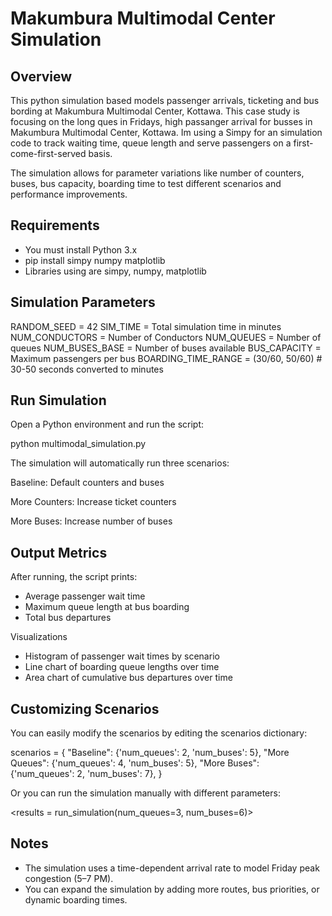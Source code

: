 # Makumbura Multimodal Center Simulation

## Overview

This python simulation based models passenger arrivals, ticketing and bus bording at Makumbura Multimodal Center, Kottawa. This case study is focusing on the long ques in Fridays, high passanger arrival for busses in Makumbura Multimodal Center, Kottawa. Im using a Simpy for an simulation code to track waiting time, queue length and serve passengers on a first-come-first-served basis.

The simulation allows for parameter variations like number of counters, buses, bus capacity, boarding time to test different scenarios and performance improvements.

## Requirements

- You must install Python 3.x
- pip install simpy numpy matplotlib
- Libraries using are simpy, numpy, matplotlib

## Simulation Parameters

RANDOM_SEED = 42
SIM_TIME = Total simulation time in minutes
NUM_CONDUCTORS = Number of Conductors
NUM_QUEUES = Number of queues
NUM_BUSES_BASE = Number of buses available
BUS_CAPACITY = Maximum passengers per bus
BOARDING_TIME_RANGE = (30/60, 50/60) # 30-50 seconds converted to minutes

## Run Simulation

Open a Python environment and run the script:

python multimodal_simulation.py

The simulation will automatically run three scenarios:

Baseline: Default counters and buses

More Counters: Increase ticket counters

More Buses: Increase number of buses

## Output Metrics

After running, the script prints:

- Average passenger wait time
- Maximum queue length at bus boarding
- Total bus departures

Visualizations

- Histogram of passenger wait times by scenario
- Line chart of boarding queue lengths over time
- Area chart of cumulative bus departures over time

## Customizing Scenarios

You can easily modify the scenarios by editing the scenarios dictionary:

scenarios = {
"Baseline": {'num_queues': 2, 'num_buses': 5},
"More Queues": {'num_queues': 4, 'num_buses': 5},
"More Buses": {'num_queues': 2, 'num_buses': 7},
}

Or you can run the simulation manually with different parameters:

<results = run_simulation(num_queues=3, num_buses=6)>

## Notes

- The simulation uses a time-dependent arrival rate to model Friday peak congestion (5–7 PM).
- You can expand the simulation by adding more routes, bus priorities, or dynamic boarding times.
